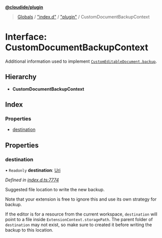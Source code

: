 **[@cloudide/plugin](../README.md)**

> [Globals](../README.md) / ["index.d"](../modules/_index_d_.md) / ["plugin"](../modules/_index_d_._plugin_.md) / CustomDocumentBackupContext

# Interface: CustomDocumentBackupContext

Additional information used to implement [`CustomEditableDocument.backup`](#CustomEditableDocument.backup).

## Hierarchy

* **CustomDocumentBackupContext**

## Index

### Properties

* [destination](_index_d_._plugin_.customdocumentbackupcontext.md#destination)

## Properties

### destination

• `Readonly` **destination**: [Uri](../classes/_index_d_._plugin_.uri.md)

*Defined in [index.d.ts:7774](https://github.com/shuyaqian/cloudide-plugin-api/blob/9d985be/index.d.ts#L7774)*

Suggested file location to write the new backup.

Note that your extension is free to ignore this and use its own strategy for backup.

If the editor is for a resource from the current workspace, `destination` will point to a file inside
`ExtensionContext.storagePath`. The parent folder of `destination` may not exist, so make sure to created it
before writing the backup to this location.
